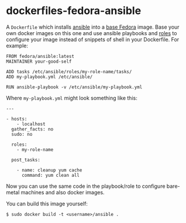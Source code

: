 dockerfiles-fedora-ansible
==========================

A `Dockerfile` which installs [ansible](http://www.ansible.com/docker) into
a [base Fedora](https://registry.hub.docker.com/_/fedora/) image. Base your own
docker images on this one and use ansible playbooks and
[roles](https://galaxy.ansible.com/explore#/) to configure your image instead of
snippets of shell in your Dockerfile. For example:

    FROM fedora/ansible:latest
    MAINTAINER your-good-self
    
    ADD tasks /etc/ansible/roles/my-role-name/tasks/
    ADD my-playbook.yml /etc/ansible/
    
    RUN ansible-playbook -v /etc/ansible/my-playbook.yml

Where `my-playbook.yml` might look something like this:

    ---
    
    - hosts:
        - localhost
      gather_facts: no
      sudo: no

      roles:
        - my-role-name

      post_tasks:

        - name: cleanup yum cache
          command: yum clean all

Now you can use the same code in the playbook/role to configure bare-metal
machines and also docker images.

You can build this image yourself:

    $ sudo docker build -t <username>/ansible .
